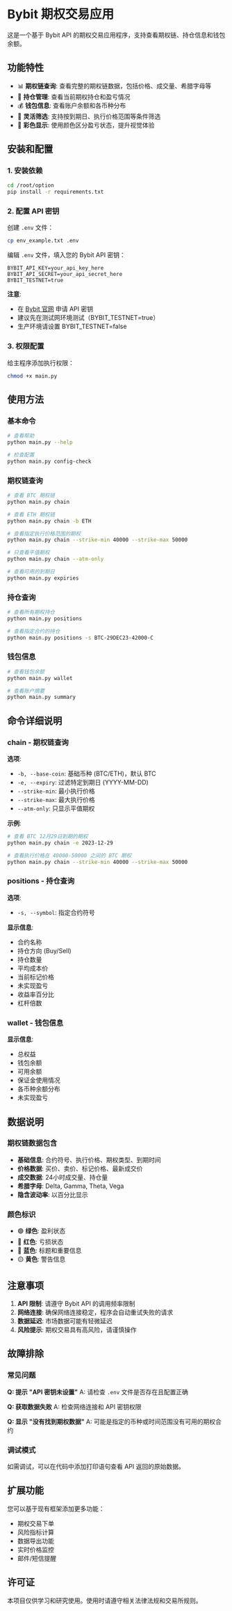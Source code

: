 # Bybit 期权交易应用

这是一个基于 Bybit API 的期权交易应用程序，支持查看期权链、持仓信息和钱包余额。

## 功能特性

- 📊 **期权链查询**: 查看完整的期权链数据，包括价格、成交量、希腊字母等
- 💼 **持仓管理**: 查看当前期权持仓和盈亏情况
- 💰 **钱包信息**: 查看账户余额和各币种分布
- 🎯 **灵活筛选**: 支持按到期日、执行价格范围等条件筛选
- 🌈 **彩色显示**: 使用颜色区分盈亏状态，提升视觉体验

## 安装和配置

### 1. 安装依赖

```bash
cd /root/option
pip install -r requirements.txt
```

### 2. 配置 API 密钥

创建 `.env` 文件：

```bash
cp env_example.txt .env
```

编辑 `.env` 文件，填入您的 Bybit API 密钥：

```env
BYBIT_API_KEY=your_api_key_here
BYBIT_API_SECRET=your_api_secret_here
BYBIT_TESTNET=true
```

**注意**: 
- 在 [Bybit 官网](https://www.bybit.com) 申请 API 密钥
- 建议先在测试网环境测试（BYBIT_TESTNET=true）
- 生产环境请设置 BYBIT_TESTNET=false

### 3. 权限配置

给主程序添加执行权限：

```bash
chmod +x main.py
```

## 使用方法

### 基本命令

```bash
# 查看帮助
python main.py --help

# 检查配置
python main.py config-check
```

### 期权链查询

```bash
# 查看 BTC 期权链
python main.py chain

# 查看 ETH 期权链
python main.py chain -b ETH

# 查看指定执行价格范围的期权
python main.py chain --strike-min 40000 --strike-max 50000

# 只查看平值期权
python main.py chain --atm-only

# 查看可用的到期日
python main.py expiries
```

### 持仓查询

```bash
# 查看所有期权持仓
python main.py positions

# 查看指定合约的持仓
python main.py positions -s BTC-29DEC23-42000-C
```

### 钱包信息

```bash
# 查看钱包余额
python main.py wallet

# 查看账户摘要
python main.py summary
```

## 命令详细说明

### chain - 期权链查询

**选项**:
- `-b, --base-coin`: 基础币种 (BTC/ETH)，默认 BTC
- `-e, --expiry`: 过滤特定到期日 (YYYY-MM-DD)
- `--strike-min`: 最小执行价格
- `--strike-max`: 最大执行价格
- `--atm-only`: 只显示平值期权

**示例**:
```bash
# 查看 BTC 12月29日到期的期权
python main.py chain -e 2023-12-29

# 查看执行价格在 40000-50000 之间的 BTC 期权
python main.py chain --strike-min 40000 --strike-max 50000
```

### positions - 持仓查询

**选项**:
- `-s, --symbol`: 指定合约符号

**显示信息**:
- 合约名称
- 持仓方向 (Buy/Sell)
- 持仓数量
- 平均成本价
- 当前标记价格
- 未实现盈亏
- 收益率百分比
- 杠杆倍数

### wallet - 钱包信息

**显示信息**:
- 总权益
- 钱包余额
- 可用余额
- 保证金使用情况
- 各币种余额分布
- 未实现盈亏

## 数据说明

### 期权链数据包含

- **基础信息**: 合约符号、执行价格、期权类型、到期时间
- **价格数据**: 买价、卖价、标记价格、最新成交价
- **成交数据**: 24小时成交量、持仓量
- **希腊字母**: Delta, Gamma, Theta, Vega
- **隐含波动率**: 以百分比显示

### 颜色标识

- 🟢 **绿色**: 盈利状态
- 🔴 **红色**: 亏损状态
- 🔵 **蓝色**: 标题和重要信息
- 🟡 **黄色**: 警告信息

## 注意事项

1. **API 限制**: 请遵守 Bybit API 的调用频率限制
2. **网络连接**: 确保网络连接稳定，程序会自动重试失败的请求
3. **数据延迟**: 市场数据可能有轻微延迟
4. **风险提示**: 期权交易具有高风险，请谨慎操作

## 故障排除

### 常见问题

**Q: 提示 "API 密钥未设置"**
A: 请检查 `.env` 文件是否存在且配置正确

**Q: 获取数据失败**
A: 检查网络连接和 API 密钥权限

**Q: 显示 "没有找到期权数据"**
A: 可能是指定的币种或时间范围没有可用的期权合约

### 调试模式

如需调试，可以在代码中添加打印语句查看 API 返回的原始数据。

## 扩展功能

您可以基于现有框架添加更多功能：

- 期权交易下单
- 风险指标计算
- 数据导出功能
- 实时价格监控
- 邮件/短信提醒

## 许可证

本项目仅供学习和研究使用。使用时请遵守相关法律法规和交易所规则。
